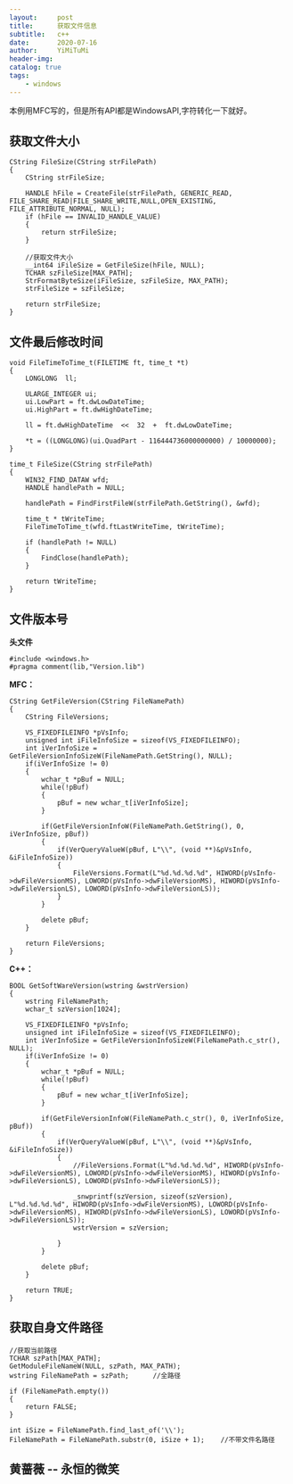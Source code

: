 ```yaml
---
layout:     post
title:      获取文件信息
subtitle:   c++
date:       2020-07-16
author:     YiMiTuMi
header-img: 
catalog: true
tags:
    - windows
---
```


本例用MFC写的，但是所有API都是WindowsAPI,字符转化一下就好。

## 获取文件大小
		
	CString FileSize(CString strFilePath)
	{
		CString strFileSize;
			
		HANDLE hFile = CreateFile(strFilePath, GENERIC_READ, FILE_SHARE_READ|FILE_SHARE_WRITE,NULL,OPEN_EXISTING, FILE_ATTRIBUTE_NORMAL, NULL);
		if (hFile == INVALID_HANDLE_VALUE)
		{
			return strFileSize;
		}
	
		//获取文件大小
		__int64 iFileSize = GetFileSize(hFile, NULL);
		TCHAR szFileSize[MAX_PATH];
		StrFormatByteSize(iFileSize, szFileSize, MAX_PATH);  
		strFileSize = szFileSize;
	
		return strFileSize;
	}

## 文件最后修改时间

	void FileTimeToTime_t(FILETIME ft, time_t *t)  
	{  
		LONGLONG  ll;  
	
		ULARGE_INTEGER ui;  
		ui.LowPart = ft.dwLowDateTime;  
		ui.HighPart = ft.dwHighDateTime;  
	
		ll = ft.dwHighDateTime  <<  32  +  ft.dwLowDateTime;  
	
		*t = ((LONGLONG)(ui.QuadPart - 116444736000000000) / 10000000);  
	}  
	
	time_t FileSize(CString strFilePath)
	{
		WIN32_FIND_DATAW wfd;
		HANDLE handlePath = NULL;
	
		handlePath = FindFirstFileW(strFilePath.GetString(), &wfd);
		
		time_t * tWriteTime;
		FileTimeToTime_t(wfd.ftLastWriteTime, tWriteTime);
	
		if (handlePath != NULL)
		{
			FindClose(handlePath);
		}
	
		return tWriteTime;
	}

## 文件版本号

**头文件**

	#include <windows.h>
	#pragma comment(lib,"Version.lib")



**MFC：**

	CString GetFileVersion(CString FileNamePath) 
	{	
		CString FileVersions;
		
		VS_FIXEDFILEINFO *pVsInfo;	
		unsigned int iFileInfoSize = sizeof(VS_FIXEDFILEINFO); 	
		int iVerInfoSize = GetFileVersionInfoSizeW(FileNamePath.GetString(), NULL);	
		if(iVerInfoSize != 0)
		{		
			wchar_t *pBuf = NULL;
			while(!pBuf)
			{
				pBuf = new wchar_t[iVerInfoSize];
			}
	
			if(GetFileVersionInfoW(FileNamePath.GetString(), 0, iVerInfoSize, pBuf))
			{			
				if(VerQueryValueW(pBuf, L"\\", (void **)&pVsInfo, &iFileInfoSize))
				{				
					FileVersions.Format(L"%d.%d.%d.%d", HIWORD(pVsInfo->dwFileVersionMS), LOWORD(pVsInfo->dwFileVersionMS), HIWORD(pVsInfo->dwFileVersionLS), LOWORD(pVsInfo->dwFileVersionLS));		
				}		
			}	
	
			delete pBuf;
		}
	
		return FileVersions;
	}
	

**C++：**

	BOOL GetSoftWareVersion(wstring &wstrVersion)
	{
		wstring FileNamePath;
		wchar_t szVersion[1024];

		VS_FIXEDFILEINFO *pVsInfo;	
		unsigned int iFileInfoSize = sizeof(VS_FIXEDFILEINFO); 	
		int iVerInfoSize = GetFileVersionInfoSizeW(FileNamePath.c_str(), NULL);	
		if(iVerInfoSize != 0)
		{		
			wchar_t *pBuf = NULL;
			while(!pBuf)
			{
				pBuf = new wchar_t[iVerInfoSize];
			}

			if(GetFileVersionInfoW(FileNamePath.c_str(), 0, iVerInfoSize, pBuf))
			{			
				if(VerQueryValueW(pBuf, L"\\", (void **)&pVsInfo, &iFileInfoSize))
				{				
					//FileVersions.Format(L"%d.%d.%d.%d", HIWORD(pVsInfo->dwFileVersionMS), LOWORD(pVsInfo->dwFileVersionMS), HIWORD(pVsInfo->dwFileVersionLS), LOWORD(pVsInfo->dwFileVersionLS));	

					_snwprintf(szVersion, sizeof(szVersion), L"%d.%d.%d.%d", HIWORD(pVsInfo->dwFileVersionMS), LOWORD(pVsInfo->dwFileVersionMS), HIWORD(pVsInfo->dwFileVersionLS), LOWORD(pVsInfo->dwFileVersionLS));
					wstrVersion = szVersion;

				}		
			}	

			delete pBuf;
		}

		return TRUE;
	}


## 获取自身文件路径

	//获取当前路径
	TCHAR szPath[MAX_PATH];
	GetModuleFileNameW(NULL, szPath, MAX_PATH);
	wstring FileNamePath = szPath;      //全路径

	if (FileNamePath.empty())
	{
		return FALSE;
	}

	int iSize = FileNamePath.find_last_of('\\');
	FileNamePath = FileNamePath.substr(0, iSize + 1);    //不带文件名路径
	
	
	

## 黄蔷薇 -- 永恒的微笑
